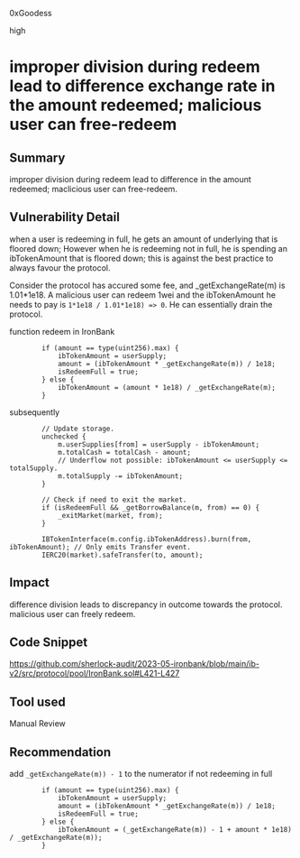0xGoodess

high

# improper division during redeem lead to difference exchange rate in the amount redeemed; malicious user can free-redeem

## Summary
improper division during redeem lead to difference in the amount redeemed; maclicious user can free-redeem.

## Vulnerability Detail
when a user is redeeming in full, he gets an amount of underlying that is floored down;
However when he is redeeming not in full, he is spending an ibTokenAmount that is floored down; this is against the best practice to always favour the protocol.

Consider the protocol has accured some fee, and _getExchangeRate(m) is 1.01*1e18. A malicious user can redeem 1wei and the ibTokenAmount he needs to pay is `1*1e18 / 1.01*1e18) => 0`.  He can essentially drain the protocol.

function redeem in IronBank
```solidity
        if (amount == type(uint256).max) {
            ibTokenAmount = userSupply;
            amount = (ibTokenAmount * _getExchangeRate(m)) / 1e18;
            isRedeemFull = true;
        } else {
            ibTokenAmount = (amount * 1e18) / _getExchangeRate(m);
        }
```
subsequently
```solidity
        // Update storage.
        unchecked {
            m.userSupplies[from] = userSupply - ibTokenAmount;
            m.totalCash = totalCash - amount;
            // Underflow not possible: ibTokenAmount <= userSupply <= totalSupply.
            m.totalSupply -= ibTokenAmount;
        }

        // Check if need to exit the market.
        if (isRedeemFull && _getBorrowBalance(m, from) == 0) {
            _exitMarket(market, from);
        }

        IBTokenInterface(m.config.ibTokenAddress).burn(from, ibTokenAmount); // Only emits Transfer event.
        IERC20(market).safeTransfer(to, amount);
```

## Impact
difference division leads to discrepancy in outcome towards the protocol. malicious user can freely redeem.
## Code Snippet
https://github.com/sherlock-audit/2023-05-ironbank/blob/main/ib-v2/src/protocol/pool/IronBank.sol#L421-L427
## Tool used

Manual Review

## Recommendation
add `_getExchangeRate(m)) - 1` to the numerator if not redeeming in full

```solidity
        if (amount == type(uint256).max) {
            ibTokenAmount = userSupply;
            amount = (ibTokenAmount * _getExchangeRate(m)) / 1e18;
            isRedeemFull = true;
        } else {
            ibTokenAmount = (_getExchangeRate(m)) - 1 + amount * 1e18) / _getExchangeRate(m));
        }
```